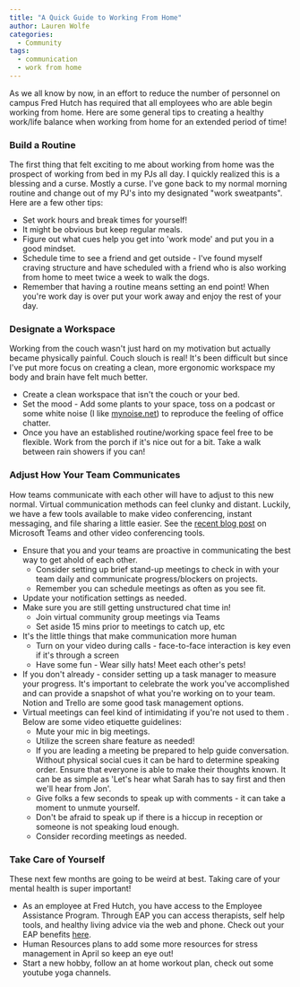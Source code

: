 ```yaml
---
title: "A Quick Guide to Working From Home"
author: Lauren Wolfe 
categories: 
  - Community
tags:
  - communication
  - work from home
---
```

As we all know by now, in an effort to reduce the number of personnel on campus Fred Hutch has required that all employees who are able begin working from home. Here are some general tips to creating a healthy work/life balance when working from home for an extended period of time!

### Build a Routine
The first thing that felt exciting to me about working from home was the prospect of working from bed in my PJs all day. I quickly realized this is a blessing and a curse. Mostly a curse. I've gone back to my normal morning routine and change out of my PJ's into my designated "work sweatpants". Here are a few other tips:

  * Set work hours and break times for yourself!
  * It might be obvious but keep regular meals.
  * Figure out what cues help you get into 'work mode' and put you in a good mindset.
  * Schedule time to see a friend and get outside - I've found myself craving structure and have scheduled with a friend who is also working from home to meet twice a week to walk the dogs.
  * Remember that having a routine means setting an end point! When you're work day is over put your work away and enjoy the rest of your day.

### Designate a Workspace
Working from the couch wasn't just hard on my motivation but actually became physically painful. Couch slouch is real! It's been difficult but since I've put more focus on creating a clean, more ergonomic workspace my body and brain have felt much better.

  * Create a clean workspace that isn't the couch or your bed.
  * Set the mood - Add some plants to your space, toss on a podcast or some white noise (I like [mynoise.net](mynoise.net)) to reproduce the feeling of office chatter.
  * Once you have an established routine/working space feel free to be flexible. Work from the porch if it's nice out for a bit. Take a walk between rain showers if you can!

### Adjust How Your Team Communicates
How teams communicate with each other will have to adjust to this new normal. Virtual communication methods can feel clunky and distant. Luckily, we have a few tools available to make video conferencing, instant messaging, and file sharing a little easier. See the [recent blog post](https://fredhutch.github.io/coop/community/ms-teams/) on Microsoft Teams and other video conferencing tools.

  * Ensure that you and your teams are proactive in communicating the best way to get ahold of each other.
    * Consider setting up brief stand-up meetings to check in with your team daily and communicate progress/blockers on projects.
    * Remember you can schedule meetings as often as you see fit.
  * Update your notification settings as needed.
  * Make sure you are still getting unstructured chat time in!
    * Join virtual community group meetings via Teams
    * Set aside 15 mins prior to meetings to catch up, etc
  * It's the little things that make communication more human
    * Turn on your video during calls - face-to-face interaction is key even if it's through a screen
    * Have some fun - Wear silly hats! Meet each other's pets!
  * If you don't already - consider setting up a task manager to measure your progress. It's important to celebrate the work you've accomplished and can provide a snapshot of what you're working on to your team. Notion and Trello are some good task management options.
  * Virtual meetings can feel kind of intimidating if you're not used to them . Below are some video etiquette guidelines:
    * Mute your mic in big meetings.
    * Utilize the screen share feature as needed!
    * If you are leading a meeting be prepared to help guide conversation. Without physical social cues it can be hard to determine speaking order. Ensure that everyone is able to make their thoughts known. It can be as simple as 'Let's hear what Sarah has to say first and then we'll hear from Jon'.
    * Give folks a few seconds to speak up with comments - it can take a moment to unmute yourself.
    * Don't be afraid to speak up if there is a hiccup in reception or someone is not speaking loud enough.
    * Consider recording meetings as needed.
  
### Take Care of Yourself
These next few months are going to be weird at best. Taking care of your mental health is super important! 

  * As an employee at Fred Hutch, you have access to the Employee Assistance Program. Through EAP you can access therapists, self help tools, and healthy living advice via the web and phone. Check out your EAP benefits [here](https://centernet.fredhutch.org/cn/u/benefits/eap.html).
  * Human Resources plans to add some more resources for stress management in April so keep an eye out!
  * Start a new hobby, follow an at home workout plan, check out some youtube yoga channels.
